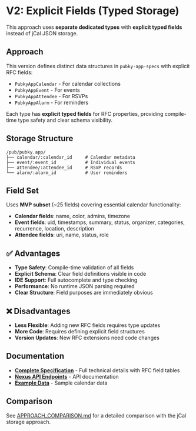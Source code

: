 # V2: Explicit Fields (Typed Storage)

This approach uses **separate dedicated types** with **explicit typed fields**
instead of jCal JSON storage.

## Approach

This version defines distinct data structures in `pubky-app-specs` with explicit
RFC fields:

- `PubkyAppCalendar` - For calendar collections
- `PubkyAppEvent` - For events
- `PubkyAppAttendee` - For RSVPs
- `PubkyAppAlarm` - For reminders

Each type has **explicit typed fields** for RFC properties, providing
compile-time type safety and clear schema visibility.

## Storage Structure

```
/pub/pubky.app/
├── calendar/:calendar_id     # Calendar metadata
├── event/:event_id           # Individual events
├── attendee/:attendee_id     # RSVP records
└── alarm/:alarm_id           # User reminders
```

## Field Set

Uses **MVP subset** (~25 fields) covering essential calendar functionality:

- **Calendar fields**: name, color, admins, timezone
- **Event fields**: uid, timestamps, summary, status, organizer, categories,
  recurrence, location, description
- **Attendee fields**: uri, name, status, role

## ✅ Advantages

- **Type Safety**: Compile-time validation of all fields
- **Explicit Schema**: Clear field definitions visible in code
- **IDE Support**: Full autocomplete and type checking
- **Performance**: No runtime JSON parsing required
- **Clear Structure**: Field purposes are immediately obvious

## ❌ Disadvantages

- **Less Flexible**: Adding new RFC fields requires type updates
- **More Code**: Requires defining explicit field structures
- **Version Updates**: New RFC extensions need code changes

## Documentation

- **[Complete Specification](pubky-ical-specification.md)** - Full technical
  details with RFC field tables
- **[Nexus API Endpoints](nexus-endpoints.md)** - API documentation
- **[Example Data](event-examples.md)** - Sample calendar data

## Comparison

See [APPROACH_COMPARISON.md](../APPROACH_COMPARISON.md) for a detailed
comparison with the jCal storage approach.
